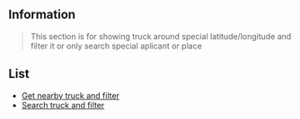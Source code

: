 ## Information

> This section is for showing truck around special latitude/longitude and filter it or only search special aplicant or place

## List

- [Get nearby truck and filter](./get_truck.md)
- [Search truck and filter](./search_truck.md)